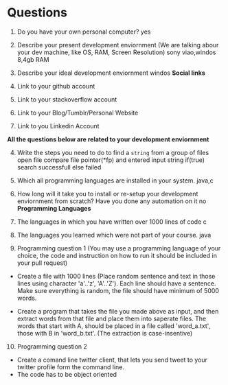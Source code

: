 # Questions

1. Do you have your own personal computer?
yes
2. Describe your present development enviornment (We are talking abour your dev machine, like OS, RAM, Screen Resolution)
sony viao,windos 8,4gb RAM
3. Describe your ideal development enviornment
windos
**Social links**

1. Link to your github account

2. Link to your stackoverflow account

3. Link to your Blog/Tumblr/Personal Website

4. Link to you Linkedin Account

**All the questions below are related to your development enviornment**

4. Write the steps you need to do to find a `string` from a group of files
open file
compare file pointer(*fp) and entered input string 
if(true)
search successfull 
else 
failed
5. Which all programming languages are installed in your system.
java,c
6. How long will it take you to install or re-setup your development enviornment from scratch? Have you done any automation on it
no
**Programming Languages**

7. The languages in which you have written over 1000 lines of code
c
8. The languages you learned which were not part of your course.
java
9. Programming question 1 (You may use a programming language of your choice, the code and instruction on how to run it should be included in your pull request)

  * Create a file with 1000 lines (Place random sentence and text in those lines using character 'a'..'z', 'A'..'Z'). Each line should have a sentence. Make sure everything is random, the file should have minimum of 5000 words.

  * Create a program that takes the file you made above as input, and then extract words from that file and place them into saperate files. The words that start with A, should be placed in a file called 'word_a.txt', those with B in 'word_b.txt'. (The extraction is case-insentive)

10. Programming question 2

  * Create a comand line twitter client, that lets you send tweet to your twitter profile form the command line.
  * The code has to be object oriented
